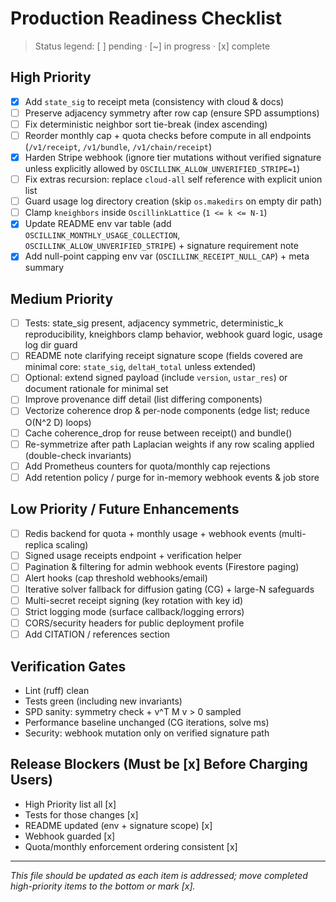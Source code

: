 # Production Readiness Checklist

> Status legend: [ ] pending · [~] in progress · [x] complete

## High Priority

- [x] Add `state_sig` to receipt meta (consistency with cloud & docs)
- [ ] Preserve adjacency symmetry after row cap (ensure SPD assumptions)
- [ ] Fix deterministic neighbor sort tie-break (index ascending)
- [ ] Reorder monthly cap + quota checks before compute in all endpoints (`/v1/receipt`, `/v1/bundle`, `/v1/chain/receipt`)
- [x] Harden Stripe webhook (ignore tier mutations without verified signature unless explicitly allowed by `OSCILLINK_ALLOW_UNVERIFIED_STRIPE=1`)
- [ ] Fix extras recursion: replace `cloud-all` self reference with explicit union list
- [ ] Guard usage log directory creation (skip `os.makedirs` on empty dir path)
- [ ] Clamp `kneighbors` inside `OscillinkLattice` (`1 <= k <= N-1`)
- [x] Update README env var table (add `OSCILLINK_MONTHLY_USAGE_COLLECTION`, `OSCILLINK_ALLOW_UNVERIFIED_STRIPE`) + signature requirement note
- [x] Add null-point capping env var (`OSCILLINK_RECEIPT_NULL_CAP`) + meta summary

## Medium Priority

- [ ] Tests: state_sig present, adjacency symmetric, deterministic_k reproducibility, kneighbors clamp behavior, webhook guard logic, usage log dir guard
- [ ] README note clarifying receipt signature scope (fields covered are minimal core: `state_sig`, `deltaH_total` unless extended)
- [ ] Optional: extend signed payload (include `version`, `ustar_res`) or document rationale for minimal set
- [ ] Improve provenance diff detail (list differing components)
- [ ] Vectorize coherence drop & per-node components (edge list; reduce O(N^2 D) loops)
- [ ] Cache coherence_drop for reuse between receipt() and bundle()
- [ ] Re-symmetrize after path Laplacian weights if any row scaling applied (double-check invariants)
- [ ] Add Prometheus counters for quota/monthly cap rejections
- [ ] Add retention policy / purge for in-memory webhook events & job store

## Low Priority / Future Enhancements

- [ ] Redis backend for quota + monthly usage + webhook events (multi-replica scaling)
- [ ] Signed usage receipts endpoint + verification helper
- [ ] Pagination & filtering for admin webhook events (Firestore paging)
- [ ] Alert hooks (cap threshold webhooks/email)
- [ ] Iterative solver fallback for diffusion gating (CG) + large-N safeguards
- [ ] Multi-secret receipt signing (key rotation with key id)
- [ ] Strict logging mode (surface callback/logging errors)
- [ ] CORS/security headers for public deployment profile
- [ ] Add CITATION / references section

## Verification Gates

- Lint (ruff) clean
- Tests green (including new invariants)
- SPD sanity: symmetry check + v^T M v > 0 sampled
- Performance baseline unchanged (CG iterations, solve ms)
- Security: webhook mutation only on verified signature path

## Release Blockers (Must be [x] Before Charging Users)

- High Priority list all [x]
- Tests for those changes [x]
- README updated (env + signature scope) [x]
- Webhook guarded [x]
- Quota/monthly enforcement ordering consistent [x]

---

_This file should be updated as each item is addressed; move completed high-priority items to the bottom or mark [x]._
